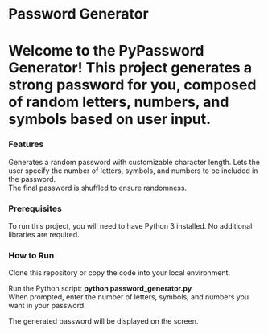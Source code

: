 <h1>Password Generator<h1>
Welcome to the PyPassword Generator! This project generates a strong password for you, composed of random letters, numbers, and symbols based on user input.

<h3>Features</h3>
Generates a random password with customizable character length.
Lets the user specify the number of letters, symbols, and numbers to be included in the password.<br>
The final password is shuffled to ensure randomness.
<h3>Prerequisites</h3>
To run this project, you will need to have Python 3 installed. No additional libraries are required.

<h3>How to Run</h3>
Clone this repository or copy the code into your local environment.<br>

Run the Python script:
<b>python password_generator.py</b><br>
When prompted, enter the number of letters, symbols, and numbers you want in your password.<br>

The generated password will be displayed on the screen.<br>

